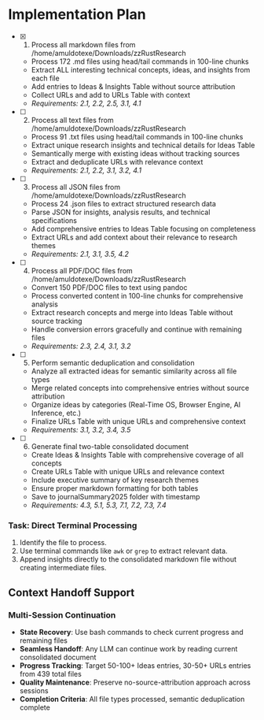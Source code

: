 # Implementation Plan

- [x] 1. Process all markdown files from /home/amuldotexe/Downloads/zzRustResearch
  - Process 172 .md files using head/tail commands in 100-line chunks
  - Extract ALL interesting technical concepts, ideas, and insights from each file
  - Add entries to Ideas & Insights Table without source attribution
  - Collect URLs and add to URLs Table with context
  - _Requirements: 2.1, 2.2, 2.5, 3.1, 4.1_

- [ ] 2. Process all text files from /home/amuldotexe/Downloads/zzRustResearch
  - Process 91 .txt files using head/tail commands in 100-line chunks
  - Extract unique research insights and technical details for Ideas Table
  - Semantically merge with existing ideas without tracking sources
  - Extract and deduplicate URLs with relevance context
  - _Requirements: 2.1, 2.2, 3.1, 3.2, 4.1_

- [ ] 3. Process all JSON files from /home/amuldotexe/Downloads/zzRustResearch
  - Process 24 .json files to extract structured research data
  - Parse JSON for insights, analysis results, and technical specifications
  - Add comprehensive entries to Ideas Table focusing on completeness
  - Extract URLs and add context about their relevance to research themes
  - _Requirements: 2.1, 3.1, 3.5, 4.2_

- [ ] 4. Process all PDF/DOC files from /home/amuldotexe/Downloads/zzRustResearch
  - Convert 150 PDF/DOC files to text using pandoc
  - Process converted content in 100-line chunks for comprehensive analysis
  - Extract research concepts and merge into Ideas Table without source tracking
  - Handle conversion errors gracefully and continue with remaining files
  - _Requirements: 2.3, 2.4, 3.1, 3.2_

- [ ] 5. Perform semantic deduplication and consolidation
  - Analyze all extracted ideas for semantic similarity across all file types
  - Merge related concepts into comprehensive entries without source attribution
  - Organize ideas by categories (Real-Time OS, Browser Engine, AI Inference, etc.)
  - Finalize URLs Table with unique URLs and comprehensive context
  - _Requirements: 3.1, 3.2, 3.4, 3.5_

- [ ] 6. Generate final two-table consolidated document
  - Create Ideas & Insights Table with comprehensive coverage of all concepts
  - Create URLs Table with unique URLs and relevance context
  - Include executive summary of key research themes
  - Ensure proper markdown formatting for both tables
  - Save to journalSummary2025 folder with timestamp
  - _Requirements: 4.3, 5.1, 5.3, 7.1, 7.2, 7.3, 7.4_

### Task: Direct Terminal Processing

1. Identify the file to process.
2. Use terminal commands like `awk` or `grep` to extract relevant data.
3. Append insights directly to the consolidated markdown file without creating intermediate files.

## Context Handoff Support

### Multi-Session Continuation
- **State Recovery**: Use bash commands to check current progress and remaining files
- **Seamless Handoff**: Any LLM can continue work by reading current consolidated document
- **Progress Tracking**: Target 50-100+ Ideas entries, 30-50+ URLs entries from 439 total files
- **Quality Maintenance**: Preserve no-source-attribution approach across sessions
- **Completion Criteria**: All file types processed, semantic deduplication complete